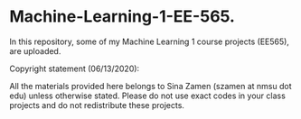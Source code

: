 # Machine-Learning-1-EE-565.
In this repository, some of my Machine Learning 1 course projects (EE565), are uploaded.  

Copyright statement (06/13/2020): 

All the materials provided here belongs to Sina Zamen (szamen at nmsu dot edu) unless otherwise stated. Please do not use exact codes in your class projects and do not redistribute these projects.  
